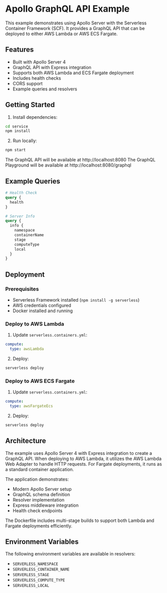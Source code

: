 # Apollo GraphQL API Example

This example demonstrates using Apollo Server with the Serverless Container Framework (SCF). It provides a GraphQL API that can be deployed to either AWS Lambda or AWS ECS Fargate.

## Features
- Built with Apollo Server 4
- GraphQL API with Express integration
- Supports both AWS Lambda and ECS Fargate deployment
- Includes health checks
- CORS support
- Example queries and resolvers

## Getting Started

1. Install dependencies:
```bash
cd service
npm install
```

2. Run locally:
```bash
npm start
```

The GraphQL API will be available at http://localhost:8080
The GraphQL Playground will be available at http://localhost:8080/graphql

## Example Queries

```graphql
# Health Check
query {
  health
}

# Server Info
query {
  info {
    namespace
    containerName
    stage
    computeType
    local
  }
}
```

## Deployment

### Prerequisites
- Serverless Framework installed (`npm install -g serverless`)
- AWS credentials configured
- Docker installed and running

### Deploy to AWS Lambda

1. Update `serverless.containers.yml`:
```yaml
compute:
  type: awsLambda
```

2. Deploy:
```bash
serverless deploy
```

### Deploy to AWS ECS Fargate

1. Update `serverless.containers.yml`:
```yaml
compute:
  type: awsFargateEcs
```

2. Deploy:
```bash
serverless deploy
```

## Architecture

The example uses Apollo Server 4 with Express integration to create a GraphQL API. When deploying to AWS Lambda, it utilizes the AWS Lambda Web Adapter to handle HTTP requests. For Fargate deployments, it runs as a standard container application.

The application demonstrates:
- Modern Apollo Server setup
- GraphQL schema definition
- Resolver implementation
- Express middleware integration
- Health check endpoints

The Dockerfile includes multi-stage builds to support both Lambda and Fargate deployments efficiently.

## Environment Variables

The following environment variables are available in resolvers:
- `SERVERLESS_NAMESPACE`
- `SERVERLESS_CONTAINER_NAME`
- `SERVERLESS_STAGE`
- `SERVERLESS_COMPUTE_TYPE`
- `SERVERLESS_LOCAL`
